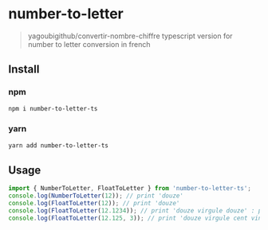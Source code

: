 # number-to-letter

> yagoubigithub/convertir-nombre-chiffre typescript version for number to letter conversion in french

## Install

### npm

```bash
npm i number-to-letter-ts
```

### yarn

```bash
yarn add number-to-letter-ts
```

## Usage

```ts
import { NumberToLetter, FloatToLetter } from 'number-to-letter-ts';
console.log(NumberToLetter(12)); // print 'douze'
console.log(FloatToLetter(12)); // print 'douze'
console.log(FloatToLetter(12.1234)); // print 'douze virgule douze' : precision of 2 by default
console.log(FloatToLetter(12.125, 3)); // print 'douze virgule cent vingt-cinq'
```
